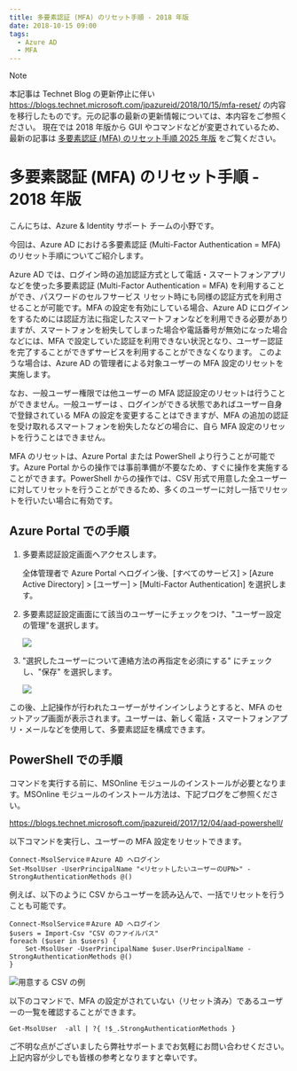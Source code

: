 ```yaml
---
title: 多要素認証 (MFA) のリセット手順 - 2018 年版
date: 2018-10-15 09:00
tags:
  - Azure AD
  - MFA
---
```


> [!NOTE]
> 本記事は Technet Blog の更新停止に伴い https://blogs.technet.microsoft.com/jpazureid/2018/10/15/mfa-reset/ の内容を移行したものです。元の記事の最新の更新情報については、本内容をご参照ください。
> 現在では 2018 年版から GUI やコマンドなどが変更されているため、最新の記事は [多要素認証 (MFA) のリセット手順 2025 年版](./mfa-reset-2025/) をご覧ください。

# 多要素認証 (MFA) のリセット手順 - 2018 年版

こんにちは、Azure & Identity サポート チームの小野です。

今回は、Azure AD における多要素認証 (Multi-Factor Authentication = MFA) のリセット手順についてご紹介します。

Azure AD では、ログイン時の追加認証方式として電話・スマートフォンアプリなどを使った多要素認証 (Multi-Factor Authentication = MFA) を利用することができ、パスワードのセルフサービス リセット時にも同様の認証方式を利用させることが可能です。MFA の設定を有効にしている場合、Azure AD にログインをするためには認証方法に指定したスマートフォンなどを利用できる必要がありますが、スマートフォンを紛失してしまった場合や電話番号が無効になった場合などには、MFA で設定していた認証を利用できない状況となり、ユーザー認証を完了することができずサービスを利用することができなくなります。
このような場合は、Azure AD  の管理者による対象ユーザーの MFA 設定のリセットを実施します。

なお、一般ユーザー権限では他ユーザーの MFA 認証設定のリセットは行うことができません。一般ユーザーは 、ログインができる状態であればユーザー自身で登録されている MFA の設定を変更することはできますが、MFA の追加の認証を受け取れるスマートフォンを紛失したなどの場合に、自ら MFA 設定のリセットを行うことはできません。

MFA のリセットは、Azure Portal または PowerShell より行うことが可能です。Azure Portal からの操作では事前準備が不要なため、すぐに操作を実施することができます。PowerShell からの操作では、CSV 形式で用意した全ユーザーに対してリセットを行うことができるため、多くのユーザーに対し一括でリセットを行いたい場合に有効です。

## Azure Portal での手順

1. 多要素認証設定画面へアクセスします。

    全体管理者で Azure Portal へログイン後、[すべてのサービス] > [Azure Active Directory] > [ユーザー] > [Multi-Factor Authentication] を選択します。

2. 多要素認証設定画面にて該当のユーザーにチェックをつけ、"ユーザー設定の管理"を選択します。

    ![](./mfa-reset/mfa-config-1.png)

3. "選択したユーザーについて連絡方法の再指定を必須にする" にチェックし、"保存" を選択します。

    ![](./mfa-reset/mfa-config-2.png)

この後、上記操作が行われたユーザーがサインインしようとすると、MFA のセットアップ画面が表示されます。ユーザーは、新しく電話・スマートフォンアプリ・メールなどを使用して、多要素認証を構成できます。

## PowerShell での手順

コマンドを実行する前に、MSOnline モジュールのインストールが必要となります。MSOnline モジュールのインストール方法は、下記ブログをご参照ください。

https://blogs.technet.microsoft.com/jpazureid/2017/12/04/aad-powershell/

以下コマンドを実行し、ユーザーの MFA 設定をリセットできます。 

```
Connect-MsolService＃Azure AD へログイン
Set-MsolUser -UserPrincipalName "<リセットしたいユーザーのUPN>" -StrongAuthenticationMethods @()
```

例えば、以下のように CSV からユーザーを読み込んで、一括でリセットを行うことも可能です。

```
Connect-MsolService＃Azure AD へログイン
$users = Import-Csv "CSV のファイルパス"
foreach ($user in $users) {
    Set-MsolUser -UserPrincipalName $user.UserPrincipalName -StrongAuthenticationMethods @()
}
```

![用意する CSV の例](./mfa-reset/csv.png)  

以下のコマンドで、MFA の設定がされていない（リセット済み）であるユーザーの一覧を確認することができます。

```
Get-MsolUser  -all | ?{ !$_.StrongAuthenticationMethods }
```

ご不明な点がございましたら弊社サポートまでお気軽にお問い合わせください。上記内容が少しでも皆様の参考となりますと幸いです。

